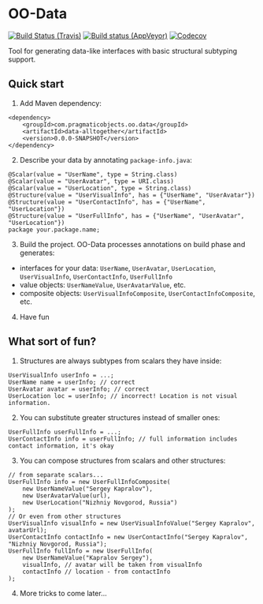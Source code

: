 # OO-Data

[![Build Status (Travis)](https://img.shields.io/travis/pragmatic-objects/oo-data/master.svg)](https://travis-ci.org/pragmatic-objects/oo-data)
[![Build status (AppVeyor)](https://ci.appveyor.com/api/projects/status/6vv95ed3t1km960l?svg=true)](https://ci.appveyor.com/project/skapral/oo-data)
[![Codecov](https://codecov.io/gh/pragmatic-objects/oo-data/branch/master/graph/badge.svg)](https://codecov.io/gh/pragmatic-objects/oo-data)

Tool for generating data-like interfaces with basic structural subtyping support.

## Quick start

1. Add Maven dependency:

```
<dependency>
    <groupId>com.pragmaticobjects.oo.data</groupId>
    <artifactId>data-alltogether</artifactId>
    <version>0.0.0-SNAPSHOT</version>
</dependency>
```

2. Describe your data by annotating `package-info.java`:

```
@Scalar(value = "UserName", type = String.class)
@Scalar(value = "UserAvatar", type = URI.class)
@Scalar(value = "UserLocation", type = String.class)
@Structure(value = "UserVisualInfo", has = {"UserName", "UserAvatar"})
@Structure(value = "UserContactInfo", has = {"UserName", "UserLocation"})
@Structure(value = "UserFullInfo", has = {"UserName", "UserAvatar", "UserLocation"})
package your.package.name;
```

3. Build the project. OO-Data processes annotations on build phase and generates:
- interfaces for your data: `UserName`, `UserAvatar`, `UserLocation`, `UserVisualInfo`, `UserContactInfo`, `UserFullInfo`
- value objects: `UserNameValue`, `UserAvatarValue`, etc.
- composite objects: `UserVisualInfoComposite`, `UserContactInfoComposite`, etc.

4. Have fun

## What sort of fun?

1. Structures are always subtypes from scalars they have inside:

```
UserVisualInfo userInfo = ...;
UserName name = userInfo; // correct
UserAvatar avatar = userInfo; // correct
UserLocation loc = userInfo; // incorrect! Location is not visual information.
```

2. You can substitute greater structures instead of smaller ones:

```
UserFullInfo userFullInfo = ...;
UserContactInfo info = userFullInfo; // full information includes contact information, it's okay
```

3. You can compose structures from scalars and other structures:

```
// from separate scalars...
UserFullInfo info = new UserFullInfoComposite(
    new UserNameValue("Sergey Kapralov"),
    new UserAvatarValue(url),
    new UserLocation("Nizhniy Novgorod, Russia")
);
// Or even from other structures
UserVisualInfo visualInfo = new UserVisualInfoValue("Sergey Kapralov", avatarUrl);
UserContactInfo contactInfo = new UserContactInfo("Sergey Kapralov", "Nizhniy Novgorod, Russia");
UserFullInfo fullInfo = new UserFullInfo(
    new UserNameValue("Kapralov Sergey"),
    visualInfo, // avatar will be taken from visualInfo
    contactInfo // location - from contactInfo
);
```

4. More tricks to come later...
